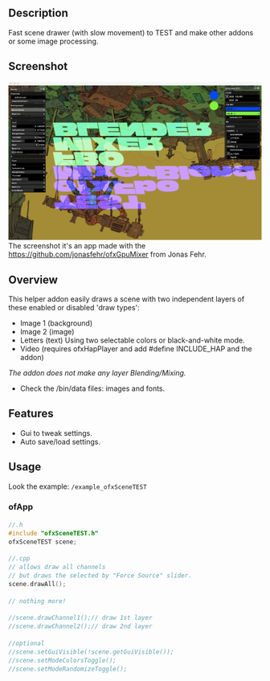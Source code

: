 ## Description
Fast scene drawer (with slow movement) to TEST and make other addons or some image processing.

## Screenshot
![Alt text](/readme_images/screenshot.jpeg?raw=true "MoebiusSurfing")
The screenshot it's an app made with the https://github.com/jonasfehr/ofxGpuMixer from Jonas Fehr.

## Overview
This helper addon easily draws a scene with two independent layers of these enabled or disabled 'draw types':

- Image 1 (background)
- Image 2 (image)
- Letters (text) Using two selectable colors or black-and-white mode.
- Video (requires ofxHapPlayer and add #define INCLUDE_HAP and the addon)

*The addon does not make any layer Blending/Mixing.* 
* Check the /bin/data files: images and fonts.

## Features
- Gui to tweak settings.
- Auto save/load settings.

## Usage
Look the example: ```/example_ofxSceneTEST```

### ofApp
```c++
//.h
#include "ofxSceneTEST.h"
ofxSceneTEST scene;

//.cpp
// allows draw all channels 
// but draws the selected by "Force Source" slider.
scene.drawAll();

// nothing more!

//scene.drawChannel1();// draw 1st layer
//scene.drawChannel2();// draw 2nd layer

//optional
//scene.setGuiVisible(!scene.getGuiVisible());
//scene.setModeColorsToggle();
//scene.setModeRandomizeToggle();
```